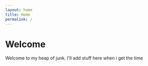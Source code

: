 ```yaml
---
layout: home
title: Home
permalink: /
---
```


# Welcome

Welcome to my heap of junk. I'll add stuff here when i get the time
